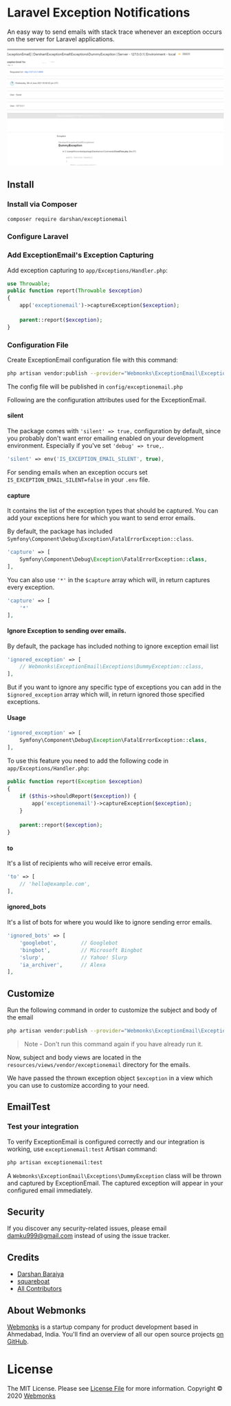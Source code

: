 # Laravel Exception Notifications

An easy way to send emails with stack trace whenever an exception occurs on the server for Laravel applications.

![exceptionemail example image](exceptionemail.png?raw=true "ExceptionEmail")

## Install

### Install via Composer

```
composer require darshan/exceptionemail
```
### Configure Laravel

### Add ExceptionEmail's Exception Capturing

Add exception capturing to `app/Exceptions/Handler.php`:

```php
use Throwable;
public function report(Throwable $exception)
{
    app('exceptionemail')->captureException($exception);

    parent::report($exception);
}
```

### Configuration File

Create ExceptionEmail configuration file  with this command:

```bash
php artisan vendor:publish --provider="Webmonks\ExceptionEmail\ExceptionEmailServiceProvider"
```

The config file will be published in  `config/exceptionemail.php`

Following are the configuration attributes used for the ExceptionEmail.

#### silent

The package comes with `'silent' => true,` configuration by default, since you probably don't want error emailing enabled on your development environment. Especially if you've set `'debug' => true,`.

```php
'silent' => env('IS_EXCEPTION_EMAIL_SILENT', true),
```

For sending emails when an exception occurs set `IS_EXCEPTION_EMAIL_SILENT=false` in your `.env` file.


#### capture

It contains the list of the exception types that should be captured. You can add your exceptions here for which you want to send error emails.

By default, the package has included `Symfony\Component\Debug\Exception\FatalErrorException::class`.

```php
'capture' => [
    Symfony\Component\Debug\Exception\FatalErrorException::class,
],
```

You can also use `'*'` in the `$capture` array which will, in return captures every exception.

```php
'capture' => [
    '*'
],
```

#### Ignore Exception to sending over emails.

By default, the package has included nothing to ignore exception email list 

```php
'ignored_exception' => [
    // Webmonks\ExceptionEmail\Exceptions\DummyException::class,
],
```
But if you want to ignore any specific type of exceptions you can add in the `$ignored_exception` array which will, in return ignored those specified exceptions.

#### Usage

```php
'ignored_exception' => [
    Symfony\Component\Debug\Exception\FatalErrorException::class,
],
```

To use this feature you need to add the following code in `app/Exceptions/Handler.php`:

```php
public function report(Exception $exception)
{
    if ($this->shouldReport($exception)) {
        app('exceptionemail')->captureException($exception);
    }

    parent::report($exception);
}
```

#### to

It's a list of recipients who will receive error emails.

```php
'to' => [
    // 'hello@example.com',
],
```

#### ignored_bots

It's a list of bots for where you would like to ignore sending error emails.

```php
'ignored_bots' => [
    'googlebot',        // Googlebot
    'bingbot',          // Microsoft Bingbot
    'slurp',            // Yahoo! Slurp
    'ia_archiver',      // Alexa
],
```

## Customize

Run the following command in order to customize the subject and body of the email

```bash
php artisan vendor:publish --provider="Webmonks\ExceptionEmail\ExceptionEmailServiceProvider"
```

> Note - Don't run this command again if you have already run it.

Now, subject and body views are located in the `resources/views/vendor/exceptionemail` directory for the emails.

We have passed the thrown exception object `$exception` in a view which you can use to customize according to your need.

## EmailTest
### Test your integration
To verify ExceptionEmail is configured correctly and our integration is working, use `exceptionemail:test` Artisan command:

```bash
php artisan exceptionemail:test
```

A `Webmonks\ExceptionEmail\Exceptions\DummyException` class will be thrown and captured by ExceptionEmail. The captured exception will appear in your configured email immediately.

## Security

If you discover any security-related issues, please email damku999@gmail.com instead of using the issue tracker.

## Credits

- [Darshan Baraiya](https://github.com/damku999)
- [squareboat](https://github.com/squareboat/sneaker)
- [All Contributors](../../contributors)

## About Webmonks

[Webmonks](https://webmonks.in) is a startup company for product development based in Ahmedabad, India. You'll find an overview of all our open source projects [on GitHub](https://github.com/damku999).

# License

The MIT License. Please see [License File](LICENSE.md) for more information. Copyright © 2020 [Webmonks](https://webmonks.in)
